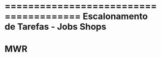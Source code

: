 =======================================
Escalonamento de Tarefas - Jobs Shops
=======================================
MWR
=======================================